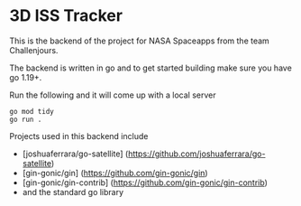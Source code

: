 # 3D ISS Tracker
This is the backend of the project for NASA Spaceapps from the team Challenjours.

The backend is written in go and to get started building make sure you have go 1.19+.

Run the following and it will come up with a local server

```
go mod tidy
go run .
```

Projects used in this backend include
- [joshuaferrara/go-satellite] (https://github.com/joshuaferrara/go-satellite)
- [gin-gonic/gin] (https://github.com/gin-gonic/gin)
- [gin-gonic/gin-contrib] (https://github.com/gin-gonic/gin-contrib)
- and the standard go library